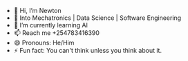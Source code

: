 - 👋 Hi, I’m Newton
- 👀 Into Mechatronics | Data Science | Software Engineering
- 🌱 I’m currently learning AI
- 📫 Reach me +254783416390
- 😄 Pronouns: He/Him
- ⚡ Fun fact: You can't think unless you think about it.

